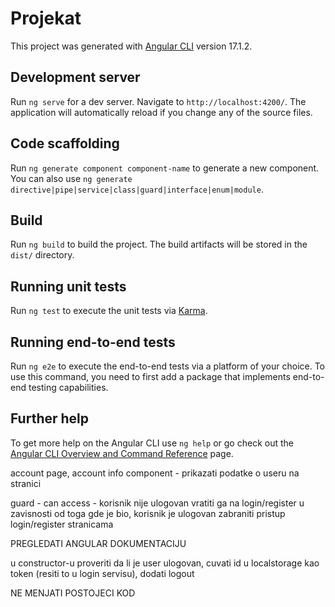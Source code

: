 # Projekat

This project was generated with [Angular CLI](https://github.com/angular/angular-cli) version 17.1.2.

## Development server

Run `ng serve` for a dev server. Navigate to `http://localhost:4200/`. The application will automatically reload if you change any of the source files.

## Code scaffolding

Run `ng generate component component-name` to generate a new component. You can also use `ng generate directive|pipe|service|class|guard|interface|enum|module`.

## Build

Run `ng build` to build the project. The build artifacts will be stored in the `dist/` directory.

## Running unit tests

Run `ng test` to execute the unit tests via [Karma](https://karma-runner.github.io).

## Running end-to-end tests

Run `ng e2e` to execute the end-to-end tests via a platform of your choice. To use this command, you need to first add a package that implements end-to-end testing capabilities.

## Further help

To get more help on the Angular CLI use `ng help` or go check out the [Angular CLI Overview and Command Reference](https://angular.io/cli) page.

account page, account info component - prikazati podatke o useru na stranici

guard - can access - korisnik nije ulogovan vratiti ga na login/register u zavisnosti od toga gde je bio, korisnik je ulogovan zabraniti pristup login/register stranicama

PREGLEDATI ANGULAR DOKUMENTACIJU

u constructor-u proveriti da li je user ulogovan, cuvati id u localstorage kao token (resiti to u login servisu), dodati logout

NE MENJATI POSTOJECI KOD
